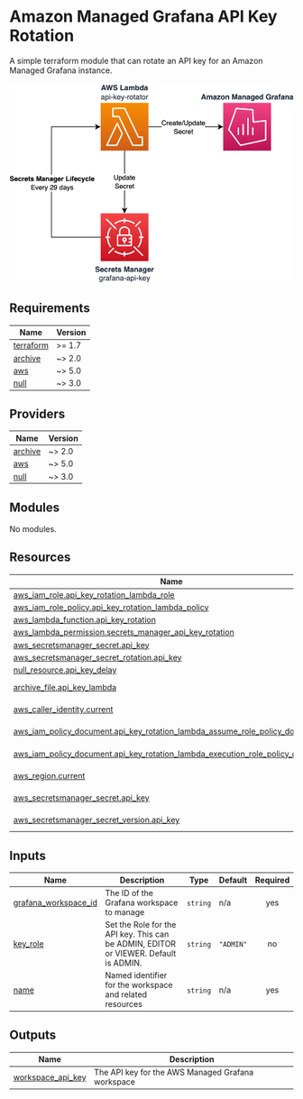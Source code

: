 # Amazon Managed Grafana API Key Rotation

A simple terraform module that can rotate an API key for an Amazon Managed Grafana instance.

![Architecture Diagram](./img/architecture.png)

<!-- BEGIN_TF_DOCS -->
## Requirements

| Name | Version |
|------|---------|
| <a name="requirement_terraform"></a> [terraform](#requirement\_terraform) | >= 1.7 |
| <a name="requirement_archive"></a> [archive](#requirement\_archive) | ~> 2.0 |
| <a name="requirement_aws"></a> [aws](#requirement\_aws) | ~> 5.0 |
| <a name="requirement_null"></a> [null](#requirement\_null) | ~> 3.0 |

## Providers

| Name | Version |
|------|---------|
| <a name="provider_archive"></a> [archive](#provider\_archive) | ~> 2.0 |
| <a name="provider_aws"></a> [aws](#provider\_aws) | ~> 5.0 |
| <a name="provider_null"></a> [null](#provider\_null) | ~> 3.0 |

## Modules

No modules.

## Resources

| Name | Type |
|------|------|
| [aws_iam_role.api_key_rotation_lambda_role](https://registry.terraform.io/providers/hashicorp/aws/latest/docs/resources/iam_role) | resource |
| [aws_iam_role_policy.api_key_rotation_lambda_policy](https://registry.terraform.io/providers/hashicorp/aws/latest/docs/resources/iam_role_policy) | resource |
| [aws_lambda_function.api_key_rotation](https://registry.terraform.io/providers/hashicorp/aws/latest/docs/resources/lambda_function) | resource |
| [aws_lambda_permission.secrets_manager_api_key_rotation](https://registry.terraform.io/providers/hashicorp/aws/latest/docs/resources/lambda_permission) | resource |
| [aws_secretsmanager_secret.api_key](https://registry.terraform.io/providers/hashicorp/aws/latest/docs/resources/secretsmanager_secret) | resource |
| [aws_secretsmanager_secret_rotation.api_key](https://registry.terraform.io/providers/hashicorp/aws/latest/docs/resources/secretsmanager_secret_rotation) | resource |
| [null_resource.api_key_delay](https://registry.terraform.io/providers/hashicorp/null/latest/docs/resources/resource) | resource |
| [archive_file.api_key_lambda](https://registry.terraform.io/providers/hashicorp/archive/latest/docs/data-sources/file) | data source |
| [aws_caller_identity.current](https://registry.terraform.io/providers/hashicorp/aws/latest/docs/data-sources/caller_identity) | data source |
| [aws_iam_policy_document.api_key_rotation_lambda_assume_role_policy_document](https://registry.terraform.io/providers/hashicorp/aws/latest/docs/data-sources/iam_policy_document) | data source |
| [aws_iam_policy_document.api_key_rotation_lambda_execution_role_policy_document](https://registry.terraform.io/providers/hashicorp/aws/latest/docs/data-sources/iam_policy_document) | data source |
| [aws_region.current](https://registry.terraform.io/providers/hashicorp/aws/latest/docs/data-sources/region) | data source |
| [aws_secretsmanager_secret.api_key](https://registry.terraform.io/providers/hashicorp/aws/latest/docs/data-sources/secretsmanager_secret) | data source |
| [aws_secretsmanager_secret_version.api_key](https://registry.terraform.io/providers/hashicorp/aws/latest/docs/data-sources/secretsmanager_secret_version) | data source |

## Inputs

| Name | Description | Type | Default | Required |
|------|-------------|------|---------|:--------:|
| <a name="input_grafana_workspace_id"></a> [grafana\_workspace\_id](#input\_grafana\_workspace\_id) | The ID of the Grafana workspace to manage | `string` | n/a | yes |
| <a name="input_key_role"></a> [key\_role](#input\_key\_role) | Set the Role for the API key. This can be ADMIN, EDITOR or VIEWER. Default is ADMIN. | `string` | `"ADMIN"` | no |
| <a name="input_name"></a> [name](#input\_name) | Named identifier for the workspace and related resources | `string` | n/a | yes |

## Outputs

| Name | Description |
|------|-------------|
| <a name="output_workspace_api_key"></a> [workspace\_api\_key](#output\_workspace\_api\_key) | The API key for the AWS Managed Grafana workspace |
<!-- END_TF_DOCS -->